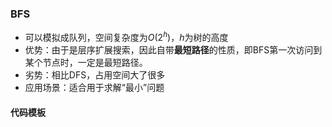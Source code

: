 ### BFS
- 可以模拟成队列，空间复杂度为$O(2^h)$，$h$为树的高度
- 优势：由于是层序扩展搜索，因此自带**最短路径**的性质，即BFS第一次访问到某个节点时，一定是最短路径。
- 劣势：相比DFS，占用空间大了很多
- 应用场景：适合用于求解“最小”问题
#### 代码模板